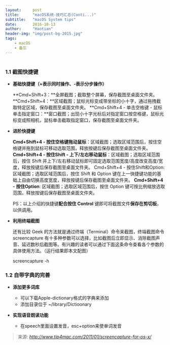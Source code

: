 ```yaml
---
layout:     post
title:      "macOS系统-技巧汇总(Conti...)"
subtitle:   "macOS System tips"
date:       2016-10-13
author:     "Haotian"
header-img: "img/post-bg-2015.jpg"
tags:
    - macOS
    - 备忘
---
```


# 

### 1.1 截图快捷键

* **基础快捷键（+表示同时操作、-表示分步操作）**

  **Cmd+Shift+3：**全屏截图；截取整个屏幕，保存截图至桌面文件夹。
  **Cmd+Shift+4：**区域截图；鼠标光标变成带坐标的小十字，通过拖拽截取特定区域，保存截图至桌面文件夹。
  **Cmd+Shift+4 - 单击空格键 - 鼠标单击指定窗口：**窗口截图；出现小十字光标后对指定窗口按空格键，鼠标光标变成照相机，鼠标单击截取指定窗口，保存截图至桌面文件夹。

* **进阶快捷键**

  **Cmd+Shift+4 - 按住空格键拖动鼠标**：区域截图；选取区域范围后，按住空格键并拖到鼠标可移动选取范围，释放按键后保存截图至桌面文件夹。
  **Cmd+Shift+4 - 按住Shift - 上下/左右移动鼠标**：区域截图；选取区域范围后，按住 Shift 并上下/左右移动鼠标即可固定选取范围宽度/高度改变高度/宽度，释放按键后保存截图至桌面文件夹。
  Cmd+Shift+4 - 按住Shift和Option: 区域截图；选取区域范围后，按住 Shift 和 Option 键在上一快捷键功能的基础上自由切换高度宽度，释放按键后保存截图至桌面文件夹。
  **Cmd+Shift+4 - 按住Option**: 区域截图；选取区域范围后，按住 Option 键可按比例缩放选取范围，释放按键后保存截图至桌面文件夹。

  PS：以上介绍的快捷键**配合按住 Control** 键即可将截图文件**保存在剪切板**，以供调用。

* **利用终端截图**

  还有比较 Geek 的方法就是通过终端（Terminal）命令来截图，终端截图命令 screencapture 有十多种参数可以选择，比如截图后立即显示、消除截图声音、延迟数秒后截图等。有兴趣的读者可以通过下面这条命令查看各个参数的具体使用方法。（运行结果即本文配图）

  screencapture -h


### 1.2 自带字典的完善

* **添加更多词库**
	* 可以下载Apple-dictionary格式的字典来添加
	* 添加目录位于 ~/library/Dictioonary

* **实现语音朗读功能**
	* 在speech里面设置发音，esc+option来使单词发音






>来源: *http://www.tip4mac.com/2011/01/screencapture-for-os-x/*